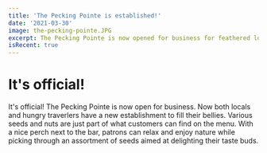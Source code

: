 ```yaml
---
title: 'The Pecking Pointe is established!'
date: '2021-03-30'
image: the-pecking-pointe.JPG
excerpt: The Pecking Pointe is now opened for business for feathered locals and travelers!
isRecent: true
---
```


# It's official!

It's official! The Pecking Pointe is now open for business. Now both locals and hungry traverlers have a new establishment to fill their bellies. Various seeds and nuts are just part of what customers can find on the menu. With a nice perch next to the bar, patrons can relax and enjoy nature while picking through an assortment of seeds aimed at delighting their taste buds.
